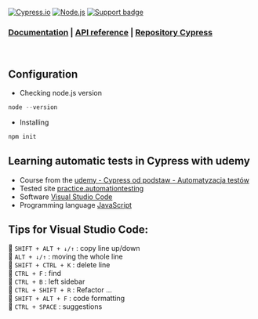[![Cypress.io](https://img.shields.io/badge/tested%20with-Cypress-04C38E.svg?logo=cypress)](https://www.cypress.io/)
[![Node.js](https://img.shields.io/badge/download-Node.js-026e00.svg?logo=node.js)](https://nodejs.org/) 
[![Support badge](https://img.shields.io/badge/stackoverflow-Cypress-04C38E.svg?logo=stackoverflow)](https://stackoverflow.com/questions/tagged/cypress)
<br>
### [Documentation](https://docs.cypress.io/guides/getting-started/installing-cypress) | [API reference](https://docs.cypress.io/api/table-of-contents) | [Repository Cypress](https://github.com/cypress-io)
<br>


## Configuration
- Checking node.js version
```TypeScript
node --version
```

- Installing
```TypeScript
npm init
```

## Learning automatic tests in Cypress with udemy

- Course from the [udemy - Cypress od podstaw - Automatyzacja testów](https://www.udemy.com/course/cypress-od-podstaw/) 
- Tested site [practice.automationtesting](https://practice.automationtesting.in/) 
- Software [Visual Studio Code](https://code.visualstudio.com/) 
- Programming language [JavaScript](https://devdocs.io/javascript/)

## Tips for Visual Studio Code:
:small_orange_diamond: `SHIFT + ALT + ↓/↑` : copy line up/down  
:small_orange_diamond: `ALT + ↓/↑` : moving the whole line  
:small_orange_diamond: `SHIFT + CTRL + K` : delete line  
:small_orange_diamond: `CTRL + F` : find  
:small_orange_diamond: `CTRL + B` : left sidebar  
:small_orange_diamond: `CTRL + SHIFT + R` : Refactor ...  
:small_orange_diamond: `SHIFT + ALT + F` : code formatting  
:small_orange_diamond: `CTRL + SPACE` : suggestions  